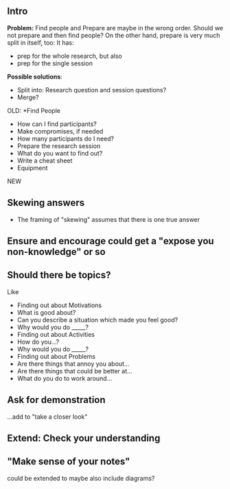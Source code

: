 ## Intro
**Problem:**
Find people and Prepare are maybe in the wrong order. Should we not prepare and then find people? On the other hand, prepare is very much split in itself, too: It has:
* prep for the whole research, but also
* prep for the single session

**Possible solutions**:
* Split into: Research question and session questions?
* Merge?

OLD:
*Find People
 * How can I find participants?
 * Make compromises, if needed
 * How many participants do I need?
* Prepare the research session
 * What do you want to find out?
 * Write a cheat sheet
 * Equipment

NEW

## Skewing answers
* The framing of "skewing" assumes that there is one true answer

## Ensure and encourage could get a "expose you non-knowledge" or so

## Should there be topics?
Like

* Finding out about Motivations
 * What is good about?
 * Can you describe a situation which made you feel good?
 * Why would you do _____?
* Finding out about Activities
 * How do you…?
 * Why would you do _____?
* Finding out about Problems
 * Are there things that annoy you about…
 * Are there things that could be better at…
 * What do you do to work around…

 ## Ask for demonstration
…add to "take a closer look"

## Extend: Check your understanding

## "Make sense of your notes"

could be extended to maybe also include diagrams?
